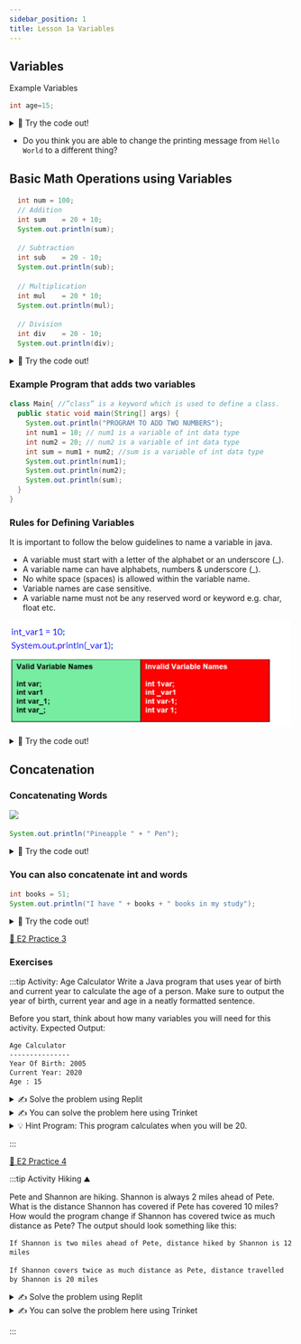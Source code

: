 ```yaml
---
sidebar_position: 1
title: Lesson 1a Variables
---
```



## Variables

Example Variables
```java
int age=15;
```

<details>
<summary>
🧪 Try the code out! 
</summary>
<iframe src="https://trinket.io/embed/java/e5ba4977ab" width="100%" height="150" frameborder="0" marginwidth="0" marginheight="0" allowfullscreen></iframe>

</details>

- Do you think you are able to change the printing message from `Hello World` to a different thing?

## Basic Math Operations using Variables

```java
  int num = 100;
  // Addition
  int sum    = 20 + 10;
  System.out.println(sum);

  // Subtraction
  int sub    = 20 - 10;
  System.out.println(sub);

  // Multiplication
  int mul    = 20 * 10;
  System.out.println(mul);

  // Division
  int div    = 20 - 10;
  System.out.println(div);

```

<details>
<summary>
🧪 Try the code out! 
</summary>
<iframe src="https://trinket.io/embed/java/7903edc271" width="100%" height="600" frameborder="0" marginwidth="0" marginheight="0" allowfullscreen></iframe>

</details>

### Example Program that adds two variables
```java
class Main{ //”class” is a keyword which is used to define a class.
  public static void main(String[] args) {
    System.out.println("PROGRAM TO ADD TWO NUMBERS");
    int num1 = 10; // num1 is a variable of int data type
    int num2 = 20; // num2 is a variable of int data type
    int sum = num1 + num2; //sum is a variable of int data type
    System.out.println(num1);
    System.out.println(num2);
    System.out.println(sum);
  }
}

```

### Rules for Defining Variables
It is important to follow the below guidelines to name a variable in java.

- A variable must start with a letter of the alphabet or an underscore (_).
- A variable name can have alphabets, numbers & underscore (_).
- No white space (spaces) is allowed within the variable name.
- Variable names are case sensitive.
- A variable name must not be any reserved word or keyword e.g. char, float etc.

![](../../static/img/2022-04-27-04-14-39.png)
<details>
<summary>
🧪 Try the code out! 
</summary>
<iframe src="https://trinket.io/embed/java/a89cdfe56d" width="100%" height="600" frameborder="0" marginwidth="0" marginheight="0" allowfullscreen></iframe>

</details>

## Concatenation

### Concatenating Words

![](https://media0.giphy.com/media/BHeCjdyGJck6c/200.gif)

```java
System.out.println("Pineapple " + " Pen");
```

<details>
<summary>
🧪 Try the code out! 
</summary>
<iframe src="https://trinket.io/embed/java/e48a0091fd" width="100%" height="300" frameborder="0" marginwidth="0" marginheight="0" allowfullscreen></iframe>

</details>

### You can also concatenate int and words

```java
int books = 51;
System.out.println("I have " + books + " books in my study");  

```

<details>
<summary>
🧪 Try the code out! 
</summary>
<iframe src="https://trinket.io/embed/java/9f4104cc68" width="100%" height="300" frameborder="0" marginwidth="0" marginheight="0" allowfullscreen></iframe>

</details>


[👀 E2 Practice 3](https://learn2codelive.com/courses/107/pages/lesson-1-learning-activities-e2-practice-activity-3-age-calculator?module_item_id=9031)

### Exercises

:::tip Activity: Age Calculator 
Write a Java program that uses year of birth and current year to calculate the age of a person. Make sure to output the year of birth, current year and age in a neatly formatted sentence.

Before you start, think about how many variables you will need for this activity.
Expected Output:
```
Age Calculator
---------------
Year Of Birth: 2005
Current Year: 2020
Age : 15
```

<details>
<summary>
✍ Solve the problem using Replit
</summary>
<a href="https://replit.com/@NeneWang/EmptyJavaCanvas#Main.java" >Feel free to use Repl, you can fork from this empty canvas in Repl.it</a>

</details>

<details>
<summary>
✍  You can solve the problem here using Trinket
</summary>
<iframe src="https://trinket.io/embed/java/6e661a677c" width="100%" height="600" frameborder="0" marginwidth="0" marginheight="0" allowfullscreen></iframe>

</details>

<details>
    <summary>
        💡 Hint Program: This program calculates when you will be 20.
    </summary>

<iframe src="https://trinket.io/embed/java/fdb7ec76da" width="100%" height="300" frameborder="0" marginwidth="0" marginheight="0" allowfullscreen></iframe>

</details>

:::


[👀 E2 Practice 4](https://learn2codelive.com/courses/107/pages/lesson-1-learning-activities-e2-practice-activity-4-hiking?module_item_id=9032)

:::tip Activity Hiking ⛰

Pete and Shannon are hiking. Shannon is always 2 miles ahead of Pete. What is the distance Shannon has covered if Pete has covered 10 miles? How would the program change if Shannon has covered twice as much distance as Pete?
The output should look something like this:
```
If Shannon is two miles ahead of Pete, distance hiked by Shannon is 12 miles

If Shannon covers twice as much distance as Pete, distance travelled by Shannon is 20 miles
```
<details>
<summary>
✍ Solve the problem using Replit
</summary>
<a href="https://replit.com/@NeneWang/EmptyJavaCanvas#Main.java" >Feel free to use Repl, you can fork from this empty canvas in Repl.it</a>

</details>

<details>
<summary>
✍  You can solve the problem here using Trinket
</summary>
<iframe src="https://trinket.io/embed/java/6e661a677c" width="100%" height="600" frameborder="0" marginwidth="0" marginheight="0" allowfullscreen></iframe>

</details>

:::


